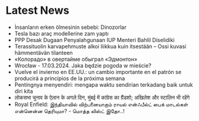 # Latest News
-  İnsanların erken ölmesinin sebebi: Dinozorlar
-  Tesla bazı araç modellerine zam yaptı
-  PPP Desak Dugaan Penyalahgunaan IUP Menteri Bahlil Diselidiki
-  Terassituolin karvapehmuste alkoi liikkua kuin itsestään – Ossi kuvasi hämmentävän tilanteen
-  «Колорадо» в овертайме обыграл «Эдмонтон»
-  Wrocław - 17.03.2024. Jaka będzie pogoda w mieście?
-  Vuelve el invierno en EE.UU.: un cambio importante en el patrón se producirá a principios de la próxima semana
-  Pentingnya menyendiri: mengapa waktu sendirian terkadang baik untuk diri kita
-  लोकसभा चुनाव के ऐलान के अगले दिन, मुंबई में कांग्रेस का ग्रैंडशो; अखिलेश और स्टालिन भी रहेंगे
-  Royal Enfield: இந்தியாவில் விற்பனையாகும் ராயல் என்ஃபீல்ட் பைக் மாடல்கள் என்னென்ன தெரியுமா? - மொத்த லிஸ்ட் இதோ..!
